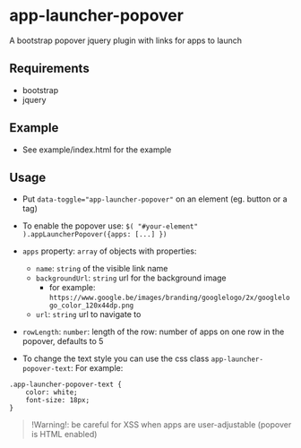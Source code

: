 # app-launcher-popover

A bootstrap popover jquery plugin with links for apps to launch

## Requirements

- bootstrap
- jquery

## Example

- See example/index.html for the example

## Usage

- Put `data-toggle="app-launcher-popover"` on an element (eg. button or a tag)
- To enable the popover use: `$( "#your-element" ).appLauncherPopover({apps: [...] })`
- `apps` property: `array` of objects with properties:
  - `name`: `string` of the visible link name
  - `backgroundUrl`: `string` url for the background image
    - for example: `https://www.google.be/images/branding/googlelogo/2x/googlelogo_color_120x44dp.png`
  - `url`: `string` url to navigate to
- `rowLength`: `number`: length of the row: number of apps on one row in the popover, defaults to 5

- To change the text style you can use the css class `app-launcher-popover-text`:
For example:
```
.app-launcher-popover-text {
	color: white;
	font-size: 18px;
}

```

> !Warning!: be careful for XSS when apps are user-adjustable (popover is HTML enabled)
